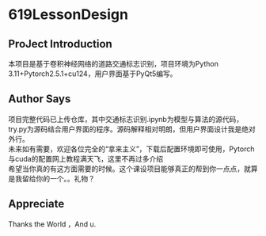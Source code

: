 # 619LessonDesign
## ProJect Introduction  
本项目是基于卷积神经网络的道路交通标志识别，项目环境为Python 3.11+Pytorch2.5.1+cu124，用户界面基于PyQt5编写。  
## Author Says  
项目完整代码已上传仓库，其中交通标志识别.ipynb为模型与算法的源代码，try.py为源码结合用户界面的程序。源码解释相对明朗，但用户界面设计我是绝对外行。  
未来如有需要，欢迎各位完全的“拿来主义”，下载后配置环境即可使用，Pytorch与cuda的配置网上教程满天飞，这里不再过多介绍  
希望当你真的有这方面需要的时候。这个课设项目能够真正的帮到你一点点，就算是我留给你的一个。。礼物？  
## Appreciate  
Thanks the World ，And u.



